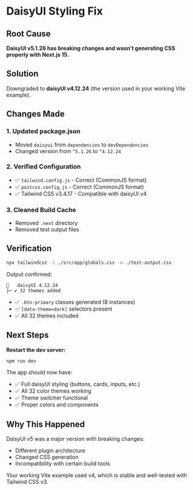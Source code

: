 # DaisyUI Styling Fix

## Root Cause
**DaisyUI v5.1.26 has breaking changes and wasn't generating CSS properly with Next.js 15.**

## Solution
Downgraded to **daisyUI v4.12.24** (the version used in your working Vite example).

## Changes Made

### 1. Updated package.json
- Moved `daisyui` from `dependencies` to `devDependencies`
- Changed version from `^5.1.26` to `^4.12.24`

### 2. Verified Configuration
- ✅ `tailwind.config.js` - Correct (CommonJS format)
- ✅ `postcss.config.js` - Correct (CommonJS format)
- ✅ Tailwind CSS v3.4.17 - Compatible with daisyUI v4

### 3. Cleaned Build Cache
- Removed `.next` directory
- Removed test output files

## Verification
```bash
npx tailwindcss -i ./src/app/globals.css -o ./test-output.css
```

Output confirmed:
```
🌼   daisyUI 4.12.24
├─ ✔︎ 32 themes added
```

- ✅ `.btn-primary` classes generated (8 instances)
- ✅ `[data-theme=dark]` selectors present
- ✅ All 32 themes included

## Next Steps

**Restart the dev server:**
```bash
npm run dev
```

The app should now have:
- ✅ Full daisyUI styling (buttons, cards, inputs, etc.)
- ✅ All 32 color themes working
- ✅ Theme switcher functional
- ✅ Proper colors and components

## Why This Happened

DaisyUI v5 was a major version with breaking changes:
- Different plugin architecture
- Changed CSS generation
- Incompatibility with certain build tools

Your working Vite example used v4, which is stable and well-tested with Tailwind CSS v3.

